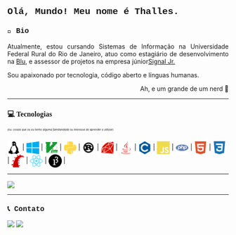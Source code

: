 <h2 style="font-family: 'Courier New';">Olá, Mundo! Meu nome é Thalles.</h2>
<h3 style="font-family: 'Courier New';">👾 Bio</h3>
<p align="justify">Atualmente, estou cursando Sistemas de Informação na Universidade Federal Rural do Rio de Janeiro, atuo como estagiário de desenvolvimento na <a href="https://www.blu.com.br">Blu</a>, e assessor de projetos na empresa júnior<a href="https://www.signaljunior.com.br">Signal Jr.</a></p>
<p align="justify">Sou apaixonado por tecnologia, código aberto e línguas humanas.</p>  
<p align="right">Ah, e um grande de um nerd 😬</p>

<hr>

<h3 style="font-family: courier-new">💻 Tecnologias</h3>
<p style="font-size: 6px"><i>(ou: coisas que ou eu tenho alguma familiaridade ou interesse de aprender e utilizar)</i></p>
<br>
<div>
  <img align="center" style="width: 30px;" alt="I use Arch, BTW" src="https://github.com/devicons/devicon/blob/master/icons/linux/linux-plain.svg"> | 
  <img align="center" style="width: 30px;" alt="Microsoft Windows" src="https://github.com/devicons/devicon/blob/master/icons/windows8/windows8-original.svg"> | 
  <img align="center" style="width: 30px;" alt="Vim" src="https://github.com/devicons/devicon/blob/master/icons/vim/vim-plain.svg"> | 
  <img align="center" style="width: 30px;" alt="Python" src="https://github.com/devicons/devicon/blob/master/icons/python/python-plain.svg"> | 
  <img align="center" style="width: 30px;" alt="Rust" src="https://github.com/devicons/devicon/blob/master/icons/rust/rust-plain.svg"> | 
  <img align="center" style="width: 30px;" alt="Ruby" src="https://github.com/devicons/devicon/blob/master/icons/ruby/ruby-plain.svg"> | 
  <img align="center" style="width: 30px;" alt="Java" src="https://github.com/devicons/devicon/blob/master/icons/java/java-plain.svg"> | 
  <img align="center" style="width: 30px;" alt="C" src="https://github.com/devicons/devicon/blob/master/icons/c/c-plain.svg"> | 
  <img align="center" style="width: 30px;" alt="Javascript" src="https://github.com/devicons/devicon/blob/master/icons/javascript/javascript-plain.svg"> | 
  <img align="center" style="width: 30px;" alt="PHP" src="https://github.com/devicons/devicon/blob/master/icons/php/php-plain.svg"> | 
  <img align="center" style="width: 30px;" alt="HTML5" src="https://github.com/devicons/devicon/blob/master/icons/html5/html5-plain.svg"> | 
  <img align="center" style="width: 30px;" alt="CSS3" src="https://github.com/devicons/devicon/blob/master/icons/css3/css3-plain.svg"> | 
  <img align="center" style="width: 30px;" alt="Rails" src="https://github.com/devicons/devicon/blob/master/icons/rails/rails-plain.svg"> | 
  <img align="center" style="width: 30px;" alt="React" src="https://github.com/devicons/devicon/blob/master/icons/react/react-original.svg"> | 
  <img align="center" style="width: 30px;" alt="Processing" src="https://github.com/devicons/devicon/blob/master/icons/processing/processing-plain.svg"> | 
</div>

<hr>

<div>
  <img align="center" src="https://github-readme-stats.vercel.app/api/top-langs/?username=taernsietr&layout=compact&theme=gruvbox"/>
</div>

<hr>

<h3 style="font-family: 'Courier New';">📞 Contato</h3>
<div>
  <a href = "mailto:ts.rodr@gmail.com"><img src="https://img.shields.io/badge/-Gmail-%23333?style=for-the-badge&logo=gmail&logoColor=white" target="_blank"></a>
  <a href="https://www.linkedin.com/in/thalles-de-souza-rodrigues-92941518a" target="_blank"><img src="https://img.shields.io/badge/-LinkedIn-%230077B5?style=for-the-badge&logo=linkedin&logoColor=white" target="_blank"></a> 
</div>
